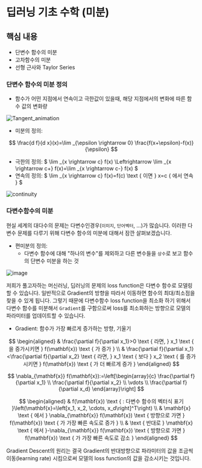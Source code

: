 # 딥러닝 기초 수학 (미분)

## 핵심 내용
- 단변수 함수의 미분
- 고차함수의 미분
- 선형 근사와 Taylor Series


### 단변수 함수의 미분 정의
- 함수가 어떤 지점에서 연속이고 극한값이 있을때, 해당 지점에서의 변화에 따른 함수 값의 변화량

![Tangent_animation](https://user-images.githubusercontent.com/7252598/228451197-d96bc84e-5c92-4089-85e5-2d09c45db37b.gif)

- 미분의 정의:

$$
\frac{d f}{d x}(x)=\lim _{\epsilon \rightarrow 0} \frac{f(x+\epsilon)-f(x)}{\epsilon}
$$

- 극한의 정의: 
$
\lim _{x \rightarrow c} f(x) \Leftrightarrow \lim _{x \rightarrow c+} f(x)=\lim _{x \rightarrow c-} f(x)
$
- 연속의 정의:
$
\lim _{x \rightarrow c} f(x)=f(c) \text { 이면 } x=c  { 에서 연속 }
$

![continuity](https://64.media.tumblr.com/6cdf62959b18340729980dca48deb1ce/332487a4ea1d26c6-2d/s1280x1920/904c3c12f2bb236cb96f74016b6c510fd4be30f1.gif)

### 다변수함수의 미분
현실 세계의 대다수의 문제는 다변수인경우(`이미지`, `단어벡터`, ...)가 많습니다. 이러한 다변수 문제를 다루기 위해 다변수 함수의 미분에 대해서 잠깐 살펴보겠습니다.
- 편미분의 정의:
  - 다변수 함수에 대해 "하나의 변수"를 제외하고 다른 변수들을 `상수`로 보고 함수의 단변수 미분을 하는 것

![image](https://user-images.githubusercontent.com/7252598/228452334-269c21eb-e488-4424-83c9-6e809bec550d.png)

저희가 풀고자하는 머신러닝, 딥러닝의 문제의 loss function은 다변수 함수로 모델링 할 수 있습니다. 일반적으로 Gradient의 방향을 따라서 이동하면 함수의 최대/최소점을 찾을 수 있게 됩니다. 그렇기 때문에 다변수함수 loss function을 최소화 하기 위해서 다변수 함수를 미분해서 `Gradient`를 구함으로써 loss를 최소화하는 방향으로 모델의 파라미터를 업데이트할 수 있습니다.
- Gradient: 함수가 가장 빠르게 증가하는 방향, 기울기
  
$$
\begin{aligned}
& \frac{\partial f}{\partial x_1}>0 \text { 라면, } x_1 \text { 을 증가시키면 } f(\mathbf{x}) \text { 가 증가 } \\
& \frac{\partial f}{\partial x_1}<\frac{\partial f}{\partial x_2} \text { 라면, } x_1 \text { 보다 } x_2 \text { 를 증가시키면 } f(\mathbf{x}) \text { 가 더 빠르게 증가 }
\end{aligned}
$$

$$
\nabla_{\mathbf{x}} f(\mathbf{x}):=\left[\begin{array}{c}
\frac{\partial f}{\partial x_1} \\
\frac{\partial f}{\partial x_2} \\
\vdots \\
\frac{\partial f}{\partial x_d}
\end{array}\right]
$$

$$
\begin{aligned}
& f(\mathbf{x}) \text { : 다변수 함수의 벡터식 표기 }\left(\mathbf{x}=\left[x_1, x_2, \cdots, x_d\right]^T\right) \\
& \mathbf{x} \text { 에서 } \nabla_{\mathbf{x}} f(\mathbf{x}) \text { 방향으로 가면 } f(\mathbf{x}) \text { 가 가장 빠른 속도로 증가 } \\
& \text { 반대로 } \mathbf{x} \text { 에서 }-\nabla_{\mathbf{x}} f(\mathbf{x}) \text { 방향으로 가면 } f(\mathbf{x}) \text { 가 가장 빠른 속도로 감소 }
\end{aligned}
$$


Gradient Descent의 원리는 결국 Gradient의 반대방향으로 파라미터의 값을 조금씩 이동(learning rate) 시킴으로써 모델의 loss function의 값을 감소시키는 것입니다.
